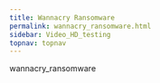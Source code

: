 ```yaml
---
title: Wannacry Ransomware
permalink: wannacry_ransomware.html
sidebar: Video_HD_testing
topnav: topnav
---
```


wannacry_ransomware
